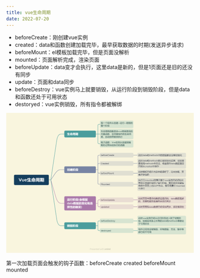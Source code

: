 ```yaml
---
title: vue生命周期
date: 2022-07-20
---
```


- beforeCreate：刚创建vue实例
- created：data和函数创建加载完毕，最早获取数据的时期(发送异步请求)
- beforeMount：el模板加载完毕，但是页面没解析
- mounted：页面解析完成，渲染页面
- beforeUpdate：data变才会执行，这里data是新的，但是1页面还是旧的还没有同步
- update：页面和data同步
- beforeDestroy：vue实例马上就要销毁，从运行阶段到销毁阶段，但是data和函数还处于可用状态
- destoryed：vue实例销毁，所有指令都被解绑

![Untitled](../../.vuepress/public/071501/vp8.png)

第一次加载页面会触发的钩子函数：beforeCreate created beforeMount mounted